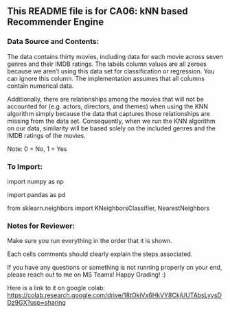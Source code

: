 ## This README file is for CA06: kNN based Recommender Engine

### Data Source and Contents:

The data contains thirty movies, including data for each movie across seven genres and their IMDB ratings. The labels column values are all zeroes because we aren’t using this data set for classification or regression. You can ignore this column. The implementation assumes that all columns contain numerical data.

Additionally, there are relationships among the movies that will not be accounted for (e.g. actors, directors, and themes) when using the KNN algorithm simply because the data that captures those relationships are missing from the data set. Consequently, when we run the KNN algorithm on our data, similarity will be based solely on the included genres and the IMDB ratings of the movies.

Note: 0 = No, 1 = Yes

### To Import:

import numpy as np

import pandas as pd

from sklearn.neighbors import KNeighborsClassifier, NearestNeighbors

### Notes for Reviewer:

Make sure you run everything in the order that it is shown.

Each cells comments should clearly explain the steps associated.

If you have any questions or something is not running properly on your end, please reach out to me on MS Teams! Happy Grading! :)

Here is a link to it on google colab: https://colab.research.google.com/drive/18tOkiVx6HkVY8CkjUUTAbsLyysDDz9GX?usp=sharing
